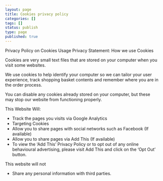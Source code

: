 ```yaml
---
layout: page
title: Cookies privacy policy
categories: []
tags: []
status: publish
type: page
published: true
---
```

Privacy Policy on Cookies Usage
Privacy Statement:  How we use Cookies

Cookies are very small text files that are stored on your computer when you visit some websites.

We use cookies to help identify your computer so we can tailor your user experience, track shopping basket contents and remember where you are in the order process.

You can disable any cookies already stored on your computer, but these may stop our website from functioning properly.

This Website Will:

* Track the pages you visits via Google Analytics
* Targeting Cookies
* Allow you to share pages with social networks such as Facebook (If available)
* Allow you to share pages via Add This (If available)
* To view the ‘Add This’ Privacy Policy or to opt out of any online behavioural advertising, please visit Add This and click on the ‘Opt Out’ button.

This website will not

* Share any personal information with third parties.
